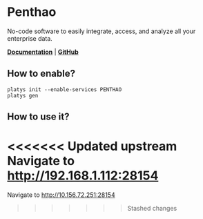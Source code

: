 # Penthao

No-code software to easily integrate, access, and analyze all your enterprise data.

**[Documentation](https://help.hitachivantara.com/Documentation/Pentaho/9.2/)** | **[GitHub](https://github.com/pentaho)**

## How to enable?

```
platys init --enable-services PENTHAO
platys gen
```

## How to use it?

<<<<<<< Updated upstream
Navigate to <http://192.168.1.112:28154>
=======
Navigate to <http://10.156.72.251:28154>
>>>>>>> Stashed changes
